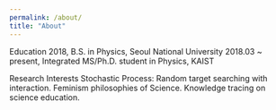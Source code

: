 ```yaml
---
permalink: /about/
title: "About"
---
```


Education
2018, B.S. in Physics, Seoul National University
2018.03 ~ present, Integrated MS/Ph.D. student in Physics, KAIST

Research Interests
Stochastic Process: Random target searching with interaction.
Feminism philosophies of Science.
Knowledge tracing on science education.
